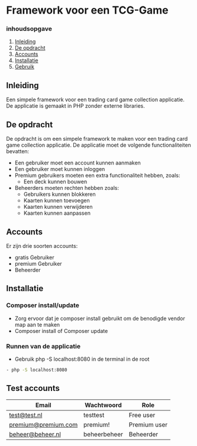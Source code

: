 # Framework voor een TCG-Game

### inhoudsopgave
1. [Inleiding](#inleiding)
2. [De opdracht](#de-opdracht)
3. [Accounts](#accounts)
4. [Installatie](#installatie)
5. [Gebruik](#gebruik)

## Inleiding <a name="inleiding"></a>
Een simpele framework voor een trading card game collection applicatie. De applicatie is gemaakt in PHP zonder externe libraries.

## De opdracht <a name="de-opdracht"></a>
De opdracht is om een simpele framework te maken voor een trading card game collection applicatie. De applicatie moet de volgende functionaliteiten bevatten:
- Een gebruiker moet een account kunnen aanmaken
- Een gebruiker moet kunnen inloggen
- Premium gebruikers moeten een extra functionaliteit hebben, zoals:
    - Een deck kunnen bouwen
- Beheerders moeten rechten hebben zoals:
    - Gebruikers kunnen blokkeren
    - Kaarten kunnen toevoegen
    - Kaarten kunnen verwijderen
    - Kaarten kunnen aanpassen

## Accounts <a name="accounts"></a>
Er zijn drie soorten accounts:
- gratis Gebruiker
- premium Gebruiker
- Beheerder

## Installatie <a name="installatie"></a>

### Composer install/update
- Zorg ervoor dat je composer install gebruikt om de benodigde vendor map aan te maken
- Composer install of  Composer update

### Runnen van de applicatie
- Gebruik php -S localhost:8080 in de terminal in de root
```bash
- php -S localhost:8080
```

## Test accounts <a name="gebruik"></a>
| Email               | Wachtwoord   | Role         |
|---------------------|--------------|--------------|
| test@test.nl        | testtest     | Free user    |
| premium@premium.com | premium!     | Premium user |
| beheer@beheer.nl    | beheerbeheer | Beheerder    |